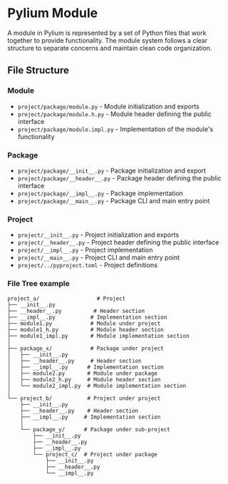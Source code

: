 # Pylium Module

A module in Pylium is represented by a set of Python files that work together to provide functionality. The module system follows a clear structure to separate concerns and maintain clean code organization.

## File Structure

### Module

- `project/package/module.py` - Module initialization and exports
- `project/package/module.h.py` - Module header defining the public interface
- `project/package/module.impl.py` - Implementation of the module's functionality

### Package

- `project/package/__init__.py` - Package initialization and export
- `project/package/__header__.py` - Package header defining the public interface
- `project/package/__impl__.py` - Package implementation
- `project/package/__main__.py` - Package CLI and main entry point

### Project

- `project/__init__.py` - Project initialization and exports
- `project/__header__.py` - Project header defining the public interface
- `project/__impl__.py` - Project implementation
- `project/__main__.py` - Project CLI and main entry point
- `project/../pyproject.toml` - Project definitions

### File Tree example

```
project_a/                  # Project
├── __init__.py
├── __header__.py          # Header section
├── __impl__.py           # Implementation section
├── module1.py            # Module under project
├── module1_h.py          # Module header section
├── module1_impl.py       # Module implementation section
│
├── package_x/            # Package under project
│   ├── __init__.py
│   ├── __header__.py     # Header section
│   ├── __impl__.py      # Implementation section
│   ├── module2.py       # Module under package
│   ├── module2_h.py     # Module header section
│   └── module2_impl.py  # Module implementation section
│
└── project_b/           # Project under project
    ├── __init__.py
    ├── __header__.py    # Header section
    ├── __impl__.py     # Implementation section
    │
    └── package_y/      # Package under sub-project
        ├── __init__.py
        ├── __header__.py
        ├── __impl__.py
        └── project_c/  # Project under package
            ├── __init__.py
            ├── __header__.py
            └── __impl__.py
```







